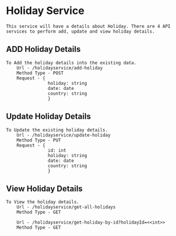 # Holiday Service
	This service will have a details about Holiday. There are 4 API services to perform add, update and view holiday details.
	
## ADD Holiday Details
	To Add the holiday details into the existing data.
		Url - /holidayservice/add-holiday
		Method Type - POST
		Request - {
					holiday: string
					date: date
					country: string
					}
	
## Update Holiday Details
	To Update the existing holiday details.
		Url - /holidayservice/update-holiday
		Method Type - PUT
		Request - {
					id: int
					holiday: string
					date: date
					country: string
					}
					
## View Holiday Details
	To View the holiday details.
		Url - /holidayservice/get-all-holidays
		Method Type - GET
		
		Url - /holidayservice/get-holiday-by-id?holidayId=<<int>>
		Method Type - GET
		